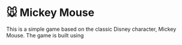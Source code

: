 # 🐭 Mickey Mouse
This is a simple game based on the classic Disney character, Mickey Mouse. The game is built using 
